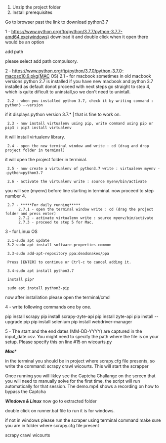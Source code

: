 1. Unzip the project folder
2. Install prerequisites

Go to browser past the link to download python3.7

1 - https://www.python.org/ftp/python/3.7.7/python-3.7.7-amd64.exe(windows)
download it and double click when it open there would be an option

add path 

please select add path compulsory.


2 - https://www.python.org/ftp/python/3.7.0/python-3.7.0-macosx10.9.pkg(MAC OS)
     2.1 - for macbook sometimes in old macbook versions python 2.7 is installed if you have new macbook and python 3.7 installed as default donot proceed with next steps go straight to step 4, which is quite dificult to uninstall,so we don't need to unintall. 
     
     2.2 - when you installed python 3.7, check it by writing command : python3 --version
if it displays python version 3.7.* | that is fine to work on.

     2.3 - now install virtualenv using pip, write command using pip or pip3 : pip3 install virtualenv
it will install virtualenv library.

     2.4 - open the new terminal window and write : cd (drag and drop project folder in terminal)
it will open the project folder in terminal.

     2.5 - now create a virtualenv of python3.7 write : virtualenv myenv --python=python3.7

     2.6 - activate the virtualenv write : source myenv/bin/activate
you will see (myenv) before line starting in terminal. now proceed to step number 4.

     2.7 - *****For daily running*****
          2.7.1 - open the terminal window write : cd (drag the project folder and press enter)
          2.7.2 - activate virtualenv write : source myenv/bin/activate
          2.7.3 - proceed to step 5 for Mac.



3 - for Linux OS

     3.1-sudo apt update
     3.2-sudo apt install software-properties-common

     3.3-sudo add-apt-repository ppa:deadsnakes/ppa

     Press [ENTER] to continue or Ctrl-c to cancel adding it.

     3.4-sudo apt install python3.7

     install pip?

     sudo apt install python3-pip

now after installation please open the terminal/cmd

4 - write following commands one by one.

pip install scrapy
pip install scrapy-zyte-api
pip install zyte-api
pip install --upgrade pip
pip install selenium
pip install webdriver-manager

5 - The start and the end dates (MM-DD-YYYY) are captured in the input_date.csv. You might need to specify the path where the file is on your setup. Please specify this on line #15 on wicourts.py

*****************Mac******************

in the terminal you should be in project where scrapy.cfg file presents, so write the command: scrapy crawl wicourts. This will start the scrapper

Once running you will likley see the Captcha Challange on the screen that you will need to manually solve for the first time, the script will run automatically for that session. The demo.mp4 shows a recording on how to bypass the Captcha


*****************Windows & Linux***************** 
now go to extracted folder


double click on runner.bat file to run it is for windows.

if not in windows please run the scraper using terminal command make sure you are in folder where scrapy.cfg file present


scrapy crawl wicourts


